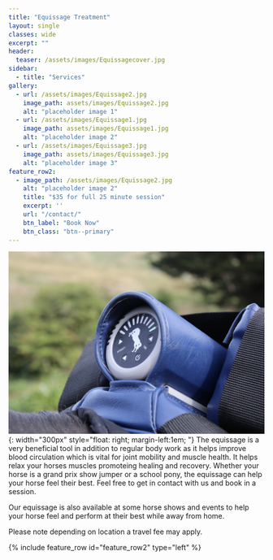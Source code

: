 ```yaml
---
title: "Equissage Treatment"
layout: single
classes: wide
excerpt: ""
header:
  teaser: /assets/images/Equissagecover.jpg
sidebar:
  - title: "Services"
gallery:
  - url: /assets/images/Equissage2.jpg
    image_path: assets/images/Equissage2.jpg
    alt: "placeholder image 1"
  - url: /assets/images/Equissage1.jpg
    image_path: assets/images/Equissage1.jpg
    alt: "placeholder image 2"
  - url: /assets/images/Equissage3.jpg
    image_path: assets/images/Equissage3.jpg
    alt: "placeholder image 3"
feature_row2:
  - image_path: /assets/images/Equissage2.jpg
    alt: "placeholder image 2"
    title: "$35 for full 25 minute session"
    excerpt: ''
    url: "/contact/"
    btn_label: "Book Now"
    btn_class: "btn--primary"
---
```

![image](/assets/images/Equissage1.JPG){: width="300px" style="float: right; margin-left:1em; "} 
The equissage is a very beneficial tool in addition to regular body work as it helps improve blood circulation which is vital for joint mobility and muscle health. It helps relax your horses muscles promoteing healing and recovery. Whether your horse is a grand prix show jumper or a school pony, the equissage can help your horse feel their best. Feel free to get in contact with us and book in a session. 

Our equissage is also available at some horse shows and events to help your horse feel and perform at their best while away from home. 

Please note depending on location a travel fee may apply.

{% include feature_row id="feature_row2" type="left" %}
